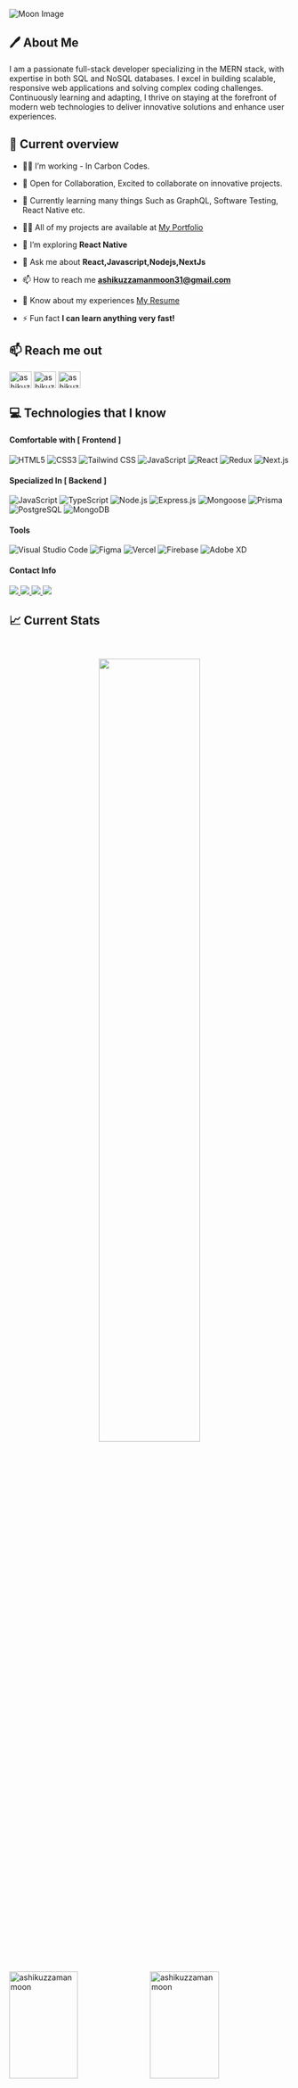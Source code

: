 ![Moon Image](https://i.ibb.co/L8B2mz3/Black-Gradient-Minimalistic-github-Banner.png)

## :pen: About Me 
I am a passionate full-stack developer specializing in the MERN stack, with expertise in both SQL and NoSQL databases. I excel in building scalable, responsive web applications and solving complex coding challenges. Continuously learning and adapting, I thrive on staying at the forefront of modern web technologies to deliver innovative solutions and enhance user experiences.


## :eyes: Current overview

- 👨‍💻 I’m working - In Carbon Codes.
- 🤝 Open for Collaboration, Excited to collaborate on innovative projects.
- 🌱 Currently learning many things Such as GraphQL, Software Testing, React Native etc.
- 👨‍💻 All of my projects are available at [My Portfolio](https://64a2a8aef8f8e677ffff452b--melodious-cocada-ab8619.netlify.app/)

- 🌱 I’m exploring **React Native**

- 💬 Ask me about **React,Javascript,Nodejs,NextJs**

- 📫 How to reach me **ashikuzzamanmoon31@gmail.com**

- 📄 Know about my experiences [My Resume](https://drive.google.com/file/d/1CHf31Y9-_QYccUeZag_MW2dSZjVnawSB/view?usp=sharing)

- ⚡ Fun fact **I can learn anything very fast!**

## :mailbox: Reach me out

<p align="left">
<a href="https://www.linkedin.com/in/ashikuzzaman-moon" target="blank"><img align="center" src="https://raw.githubusercontent.com/rahuldkjain/github-profile-readme-generator/master/src/images/icons/Social/linked-in-alt.svg" alt="ashikuzzaman moon" height="30" width="40" /></a>
<a href="https://facebook.com/ashik.moon.14" target="blank"><img align="center" src="https://raw.githubusercontent.com/rahuldkjain/github-profile-readme-generator/master/src/images/icons/Social/facebook.svg" alt="ashikuzzaman moon" height="30" width="40" /></a>
<a href="https://www.instagram.com/moon14.official" target="blank"><img align="center" src="https://raw.githubusercontent.com/rahuldkjain/github-profile-readme-generator/master/src/images/icons/Social/instagram.svg" alt="ashikuzzaman moon" height="30" width="40" /></a>
</p>

## :computer: Technologies that I know

#### Comfortable with [ Frontend ]
![HTML5](https://img.shields.io/badge/-HTML5-E34F26?logo=html5&logoColor=white)
![CSS3](https://img.shields.io/badge/-CSS3-1572B6?logo=css3&logoColor=white)
![Tailwind CSS](https://img.shields.io/badge/-Tailwind_CSS-38B2AC?logo=tailwind-css&logoColor=white)
![JavaScript](https://img.shields.io/badge/-JavaScript-F7DF1E?logo=javascript&logoColor=black)
![React](https://img.shields.io/badge/-React-61DAFB?logo=react&logoColor=white)
![Redux](https://img.shields.io/badge/-Redux-764ABC?logo=redux&logoColor=white)
![Next.js](https://img.shields.io/badge/-Next.js-000000?logo=next.js&logoColor=white)

#### Specialized In [ Backend ]
![JavaScript](https://img.shields.io/badge/-JavaScript-F7DF1E?logo=javascript&logoColor=black)
![TypeScript](https://img.shields.io/badge/-TypeScript-3178C6?logo=typescript&logoColor=white)
![Node.js](https://img.shields.io/badge/-Node.js-339933?logo=node.js&logoColor=white)
![Express.js](https://img.shields.io/badge/-Express.js-000000?logo=express&logoColor=white)
![Mongoose](https://img.shields.io/badge/-Mongoose-880000?logo=mongoose&logoColor=white)
![Prisma](https://img.shields.io/badge/-Prisma-111111?logo=prisma&logoColor=white)
![PostgreSQL](https://img.shields.io/badge/-PostgreSQL-336791?logo=postgresql&logoColor=white)
![MongoDB](https://img.shields.io/badge/-MongoDB-47A248?logo=mongodb&logoColor=white)

#### Tools
![Visual Studio Code](https://img.shields.io/badge/-VS_Code-007ACC?logo=visual-studio-code&logoColor=white)
![Figma](https://img.shields.io/badge/-Figma-F24E1E?logo=figma&logoColor=white)
![Vercel](https://img.shields.io/badge/-Vercel-000000?logo=vercel&logoColor=white)
![Firebase](https://img.shields.io/badge/-Firebase-FFCA28?logo=firebase&logoColor=black)
![Adobe XD](https://img.shields.io/badge/-Adobe_XD-FF26BE?logo=adobe-xd&logoColor=white)

#### Contact Info


<a href="ashikuzzamanmoon31@gmail.com">
    <img src="https://img.shields.io/badge/Email_me-323330?style=for-the-badge&logo=Gmail&logoColor=white" />
</a>
<a href="https://my-portfolio-three-kohl-82.vercel.app">
   <img src="https://img.shields.io/badge/Portfolio-323330?style=for-the-badge&logo=Google-Chrome&logoColor=white" />
</a>
 <a href="https://www.linkedin.com/in/ashikuzzaman-moon">
       <img src="https://img.shields.io/badge/Linkedin-323330?style=for-the-badge&logo=linkedin&logoColor=white" />
 </a>
 <a href="https://www.facebook.com/ashik.moon.14">
       <img src="https://img.shields.io/badge/Facebook-323330?style=for-the-badge&logo=facebook&logoColor=white" />
 </a>


<br  />

## :chart_with_upwards_trend: Current Stats

<br />
<p align="center">
  <img width="60%" src="https://github-readme-streak-stats.herokuapp.com?user=ashikuzzamanmoon&theme=react&hide_border=true&background=0D1117&stroke=0D1117&fire=FF1CF7&sideLabels=00F0FF&currStreakNum=FF1CF7&ring=FF1CF7&currStreakLabel=FF1CF7&sideNums=00F0FF" />
</p>



<a> 
    <a href="https://github.com/ashikuzzamanmoon"><img alt=ashikuzzamanmoon Github Stats" src="https://denvercoder1-github-readme-stats.vercel.app/api?username=ashikuzzamanmoon&show_icons=true&count_private=true&theme=react&border_color=7F3FBF&bg_color=0D1117&title_color=F85D7F&icon_color=F8D866" height="192px" width="49.5%"/></a>
  <a href="https://github.com/ashikuzzamanmoon"><img alt=ashikuzzamanmoon Top Languages" src="https://denvercoder1-github-readme-stats.vercel.app/api/top-langs/?username=ashikuzzamanmoon&langs_count=8&layout=compact&theme=react&border_color=7F3FBF&bg_color=0D1117&title_color=F85D7F&icon_color=F8D866" height="192px" width="49.5%"/></a>
  <br/>
</a>


